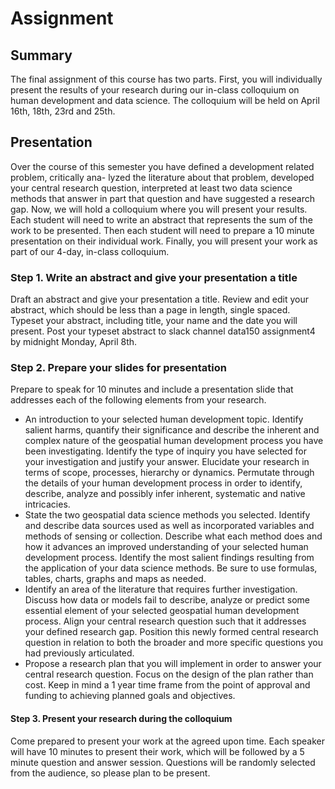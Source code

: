# Assignment

## Summary

The final assignment of this course has two parts. First, you will individually present the results of your research during our in-class colloquium on human development and data science. The colloquium will be held on April 16th, 18th, 23rd and 25th.

## Presentation

Over the course of this semester you have defined a development related problem, critically ana- lyzed the literature about that problem, developed your central research question, interpreted at least two data science methods that answer in part that question and have suggested a research gap. Now, we will hold a colloquium where you will present your results. Each student will need to write an abstract that represents the sum of the work to be presented. Then each student will need to prepare a 10 minute presentation on their individual work. Finally, you will present your work as part of our 4-day, in-class colloquium.

### Step 1. Write an abstract and give your presentation a title

Draft an abstract and give your presentation a title. Review and edit your abstract, which should be less than a page in length, single spaced. Typeset your abstract, including title, your name and the date you will present. Post your typeset abstract to slack channel data150 assignment4 by midnight Monday, April 8th.

### Step 2. Prepare your slides for presentation

Prepare to speak for 10 minutes and include a presentation slide that addresses each of the following elements from your research.

* An introduction to your selected human development topic. Identify salient harms, quantify their significance and describe the inherent and complex nature of the geospatial human development process you have been investigating. Identify the type of inquiry you have selected for your investigation and justify your answer. Elucidate your research in terms of scope, processes, hierarchy or dynamics. Permutate through the details of your human development process in order to identify, describe, analyze and possibly infer inherent, systematic and native intricacies.
* State the two geospatial data science methods you selected. Identify and describe data sources used as well as incorporated variables and methods of sensing or collection. Describe what each method does and how it advances an improved understanding of your selected human development process. Identify the most salient findings resulting from the application of your data science methods. Be sure to use formulas, tables, charts, graphs and maps as needed.
* Identify an area of the literature that requires further investigation. Discuss how data or models fail to describe, analyze or predict some essential element of your selected geospatial human development process. Align your central research question such that it addresses your defined research gap. Position this newly formed central research question in relation to both the broader and more specific questions you had previously articulated.
* Propose a research plan that you will implement in order to answer your central research question. Focus on the design of the plan rather than cost. Keep in mind a 1 year time frame from the point of approval and funding to achieving planned goals and objectives.

#### Step 3. Present your research during the colloquium

Come prepared to present your work at the agreed upon time. Each speaker will have 10 minutes to present their work, which will be followed by a 5 minute question and answer session. Questions will be randomly selected from the audience, so please plan to be present.

